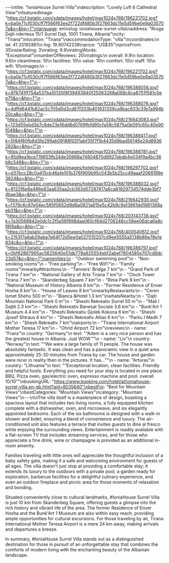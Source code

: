 ---\ntitle: "IoniaHouse Surrel Villa"\ndescription: "Lovely Loft 6 Cathedral View"\nfeaturedImage: "https://cf.bstatic.com/xdata/images/hotel/max1024x768/196221702.jpg?k=ba0e71cf030cff7f566f63ee2f722df480b3f27663dc11e5d59be0e9a035707a&o=&hp=1"\nlanguage: en\nslug: ioniahouse-surrel-villa\naddress: "Rruga Dajti ndertesa 15/1 Surrel Dajt, 1001 Tirana, Albania"\ncity: "Tirana"\nlocation: "Tirana"\naccommodationType: "villa"\ncoordinates:\n  lat: 41.33192861\n  lng: 19.90742238\nprice: "US$35"\npriceFrom: 35\nstarRating: 3\nrating: 9.9\nratingWords: "Exceptional"\nnumberOfReviews: 20\nratings:\n  overall: 9.9\n  location: 9.6\n  cleanliness: 10\n  facilities: 10\n  value: 10\n  comfort: 10\n  staff: 10\n  wifi: 10\nimages:\n  - "https://cf.bstatic.com/xdata/images/hotel/max1024x768/196221702.jpg?k=ba0e71cf030cff7f566f63ee2f722df480b3f27663dc11e5d59be0e9a035707a&o=&hp=1"\n  - "https://cf.bstatic.com/xdata/images/hotel/max1024x768/196388056.jpg?k=976741ff754a537ba10130f8f39493840f25063268a088c8ca8751f581c0ee75&o=&hp=1"\n  - "https://cf.bstatic.com/xdata/images/hotel/max1024x768/196388076.jpg?k=4dffd6441b82ac5c705d0d3cd67f203b401631339ca9bac633c31b7a994b20ca&o=&hp=1"\n  - "https://cf.bstatic.com/xdata/images/hotel/max1024x768/216643083.jpg?k=123d55ebd3b7c8de23e16dd8d0769fbfd90cfa58c5875a0b091c65c40e90f048&o=&hp=1"\n  - "https://cf.bstatic.com/xdata/images/hotel/max1024x768/196388417.jpg?k=5f84f80fb8d3fe299ab09188f02f1abf35f7f1b4435d9bad56146e24d8936282&o=&hp=1"\n  - "https://cf.bstatic.com/xdata/images/hotel/max1024x768/196388781.jpg?k=95d9ea1bce719653fb24de30968a74804870d9927abdb4e034f9a4bc36b8c548&o=&hp=1"\n  - "https://cf.bstatic.com/xdata/images/hotel/max1024x768/196297702.jpg?k=d37bcc28c0a415cb46afe101b376f900b95c043b5b25cc49aaaf2068199e3824&o=&hp=1"\n  - "https://cf.bstatic.com/xdata/images/hotel/max1024x768/196388032.jpg?k=8122f6e8a486e63aa635aa2cb363d57287417a6ca81929734574dde3bf74bae3&o=&hp=1"\n  - "https://cf.bstatic.com/xdata/images/hotel/max1024x768/216642930.jpg?k=f379c6c87e04ec585f0652d9d6a0821a815e5c42b9c9a13861dd1681368aeb31&o=&hp=1"\n  - "https://cf.bstatic.com/xdata/images/hotel/max1024x768/203143738.jpg?k=7a30568842e0dc1c2f5a56f998daa060cf64d2706248cc58ee06dca6a8cf8f8a&o=&hp=1"\n  - "https://cf.bstatic.com/xdata/images/hotel/max1024x768/400540612.jpg?k=2153f7a6ab29aba7e64f72d5ee0a027015207cd9ee5555a5138b86e78e1e834c&o=&hp=1"\n  - "https://cf.bstatic.com/xdata/images/hotel/max1024x768/196388797.jpg?k=0bf82867995ac5625640e51db779a925554ebf2abef7804585e707cd9dc23d57&o=&hp=1"\namenities:\n  - "Outdoor swimming pool"\n  - "Non-smoking rooms"\n  - "Free parking"\n  - "Free WiFi"\n  - "Family rooms"\nnearbyAttractions:\n  - "Tanners' Bridge 7 km"\n  - "Grand Park of Tirana 7 km"\n  - "National Gallery of Arts Tirana 7 km"\n  - "Clock Tower Tirana 7 km"\n  - "Skanderbeg Square 7 km"\n  - "Rinia Park 8 km"\n  - "National Museum of History Albania 8 km"\n  - "Former Residence of Enver Hoxha 8 km"\n  - "House of Leaves 8 km"\nnearbyRestaurants:\n  - "Ceren Ismet Shehu 500 m"\n  - "Bianca &Hotel 1.3 km"\nwhatsNearby:\n  - "Dajti Mountain National Park 0 m"\n  - "Sheshi Rekreativ Surrel 50 m"\n  - "Mali I Dajtit 2.3 km"\n  - "Sheshi Rekreativ Banesat Sociale 3.6 km"\n  - "Bunk'Art 1 Museum 4.4 km"\n  - "Sheshi Rekreativ Gjolek Kokona 6 km"\n  - "Sheshi Jjosef Shtraus 6 km"\n  - "Sheshi Rekreativ Allias 6 km"\n  - "Parku I Madh 7 km"\n  - "Shesh Rekreativ 7 km"\nairports:\n  - "Tirana International Airport Mother Teresa 17 km"\n  - "Ohrid Airport 72 km"\nreviews:\n  - name: "Franz"\n    country: "Germany"\n    text: "“Adem is a very nice person and has the greatest house in Albania. Just WOW.”"\n  - name: "Liv"\n    country: "Norway"\n    text: "“We were a large family of 11 people. The house was absolutely fantastic. It was clean and has a panoramic view in a quiet area approximately 25-30 minutes from Tirana by car. The house and garden were nicer in reality then in the pictures. It has...”"\n  - name: "Arturas"\n    country: "Lithuania"\n    text: "“Exceptional location, clean facilities. Friendly and helpful hosts. Everything you need for your stay is located in one place: BBQ, Pizza oven, gas/electric oven, espresso machine and pool. overall 10/10”"\nbookingURL: "https://www.booking.com/hotel/al/ioniahouse-surrel-villa.en-gb.html?aid=8035640"\nbestFor: "Best for Mountain Views"\nbestCategories: "Mountain Views"\ncategory: "Mountain Views"\n---\n\nThe villa itself is a masterpiece of design, boasting a spacious layout that includes two living rooms, a fully equipped kitchen complete with a dishwasher, oven, and microwave, and six elegantly appointed bedrooms. Each of the six bathrooms is designed with a walk-in shower and bidet, ensuring a blend of convenience and luxury. The air-conditioned unit also features a terrace that invites guests to dine al fresco while enjoying the surrounding views. Entertainment is readily available with a flat-screen TV that includes streaming services, and for those who appreciate a fine drink, wine or champagne is provided as an additional in-room amenity.

Families traveling with little ones will appreciate the thoughtful inclusion of a baby safety gate, making it a safe and welcoming environment for guests of all ages. The villa doesn't just stop at providing a comfortable stay; it extends its luxury to the outdoors with a private pool, a garden ready for exploration, barbecue facilities for a delightful culinary experience, and even an outdoor fireplace and picnic area for those moments of relaxation and bonding.

Situated conveniently close to cultural landmarks, #IoniaHouse Surrel Villa is just 10 km from Skanderbeg Square, offering guests a glimpse into the rich history and vibrant life of the area. The former Residence of Enver Hoxha and the Bunk'Art 1 Museum are also within easy reach, providing ample opportunities for cultural excursions. For those traveling by air, Tirana International Mother Teresa Airport is a mere 24 km away, making arrivals and departures a breeze.

In summary, #IoniaHouse Surrel Villa stands out as a distinguished destination for those in pursuit of an unforgettable stay that combines the comforts of modern living with the enchanting beauty of the Albanian landscape.